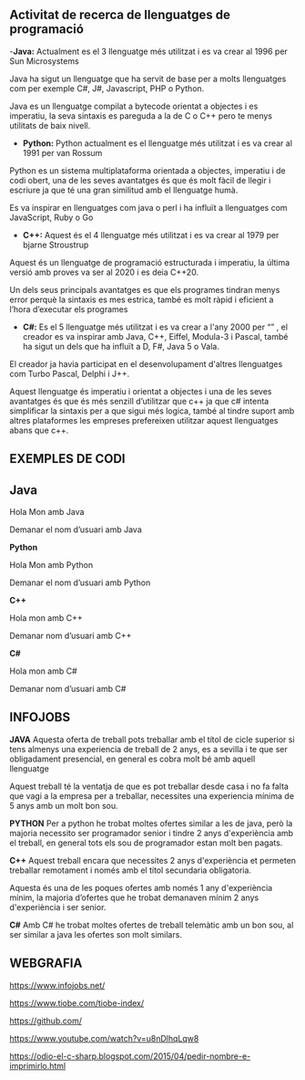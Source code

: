## Activitat de recerca de llenguatges de programació

-**Java:** Actualment es el 3 llenguatge més utilitzat i es va crear al 1996 per Sun Microsystems

Java ha sigut un llenguatge que ha servit de base per a molts llenguatges com per exemple C#, J#, Javascript, PHP o Python.

Java es un llenguatge compilat a bytecode orientat a objectes i es imperatiu, la seva sintaxis es pareguda a la de C o C++ pero te menys utilitats de baix nivell.



- **Python:** Python actualment es el llenguatge més utilitzat i es va crear al 1991 per van Rossum 



Python es un sistema multiplataforma orientada a objectes, imperatiu i de codi obert, una de les seves avantatges és que és molt fàcil de llegir i escriure ja que té una gran similitud amb el llenguatge humà.

Es va inspirar en llenguatges com java o perl i ha influït a llenguatges com JavaScript, Ruby o Go



- **C++:**  Aquest és el 4 llenguatge més utilitzat i es va crear al 1979 per bjarne Stroustrup 	




Aquest és un llenguatge de programació estructurada i imperatiu, la última versió amb proves va ser al 2020 i es deia C++20.


Un dels seus principals avantatges es que els programes tindran menys error perquè la sintaxis es mes estrica, també es molt ràpid i eficient a l’hora d’executar els programes 



- **C#:** Es el 5 llenguatge més utilitzat i es va crear a l'any 2000 per “” , el creador es va inspirar amb Java, C++, Eiffel, Modula-3 i Pascal, també ha sigut un dels que ha influït a D, F#, Java 5 o Vala.





El creador ja havia participat en el desenvolupament d'altres llenguatges com Turbo Pascal, Delphi i J++.

Aquest llenguatge és imperatiu i orientat a objectes i una de les seves avantatges és que és més senzill d’utilitzar que c++ ja que c# intenta simplificar la sintaxis per a que sigui més logica, també al tindre suport amb altres plataformes les empreses prefereixen utilitzar aquest llenguatges abans que c++.


## EXEMPLES DE CODI


## **Java**

Hola Mon amb Java


Demanar el nom d’usuari amb Java




**Python**

Hola Mon amb Python



Demanar el nom d’usuari amb Python


**C++** 

Hola mon amb C++


Demanar nom d’usuari amb C++




**C#**

Hola mon amb C#



Demanar nom d’usuari amb C#



## INFOJOBS

**JAVA**
Aquesta oferta de treball pots treballar amb el títol de cicle superior si tens almenys una experiencia de treball de 2 anys, es a sevilla i te que ser obligadament presencial, en general es cobra molt bé amb aquell llenguatge


Aquest treball té la ventatja de que es pot treballar desde casa i no fa falta que vagi a la empresa per a treballar, necessites una experiencia mínima de 5 anys amb un molt bon sou.

**PYTHON**
Per a python he trobat moltes ofertes similar a les de java, però la majoria necessito ser programador senior i tindre 2 anys d'experiència amb el treball, en general tots els sou de programador estan molt ben pagats.





**C++**
Aquest treball encara que necessites 2 anys d'experiència et permeten treballar remotament i només amb el títol secundaria obligatoria.



Aquesta és una de les poques ofertes amb només 1 any d'experiència mínim, la majoria d’ofertes que he trobat demanaven mínim 2 anys d'experiència i ser senior.




**C#**
Amb C# he trobat moltes ofertes de treball telemàtic amb un bon sou, al ser similar a java les ofertes son molt similars. 



## WEBGRAFIA

https://www.infojobs.net/

https://www.tiobe.com/tiobe-index/

https://github.com/

https://www.youtube.com/watch?v=u8nDlhqLqw8

https://odio-el-c-sharp.blogspot.com/2015/04/pedir-nombre-e-imprimirlo.html






